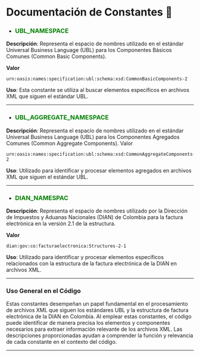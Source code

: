 # 
# Documentación de Constantes 🎉

- <h3 style = "color: green">UBL_NAMESPACE</h3>

**Descripción**: Representa el espacio de nombres utilizado en el estándar Universal Business Language (UBL) para los Componentes Básicos Comunes (Common Basic Components).

**Valor**

	urn:oasis:names:specification:ubl:schema:xsd:CommonBasicComponents-2

**Uso**: Esta constante se utiliza al buscar elementos específicos en archivos XML que siguen el estándar UBL.

------------

- <h3 style = "color: green">UBL_AGGREGATE_NAMESPACE</h3>

**Descripción**: Representa el espacio de nombres utilizado en el estándar Universal Business Language (UBL) para los Componentes Agregados Comunes (Common Aggregate Components).
Valor

	urn:oasis:names:specification:ubl:schema:xsd:CommonAggregateComponents-2

**Uso**: Utilizado para identificar y procesar elementos agregados en archivos XML que siguen el estándar UBL.

------------
- <h3 style = "color: green">DIAN_NAMESPAC</h3>

**Descripción**: Representa el espacio de nombres utilizado por la Dirección de Impuestos y Aduanas Nacionales (DIAN) de Colombia para la factura electrónica en la versión 2.1 de la estructura.

**Valor**

	dian:gov:co:facturaelectronica:Structures-2-1

**Uso**: Utilizado para identificar y procesar elementos específicos relacionados con la estructura de la factura electrónica de la DIAN en archivos XML.

------------
### Uso General en el Código
Estas constantes desempeñan un papel fundamental en el procesamiento de archivos XML que siguen los estándares UBL y la estructura de factura electrónica de la DIAN en Colombia. Al emplear estas constantes, el código puede identificar de manera precisa los elementos y componentes necesarios para extraer información relevante de los archivos XML. Las descripciones proporcionadas ayudan a comprender la función y relevancia de cada constante en el contexto del código.

------------
